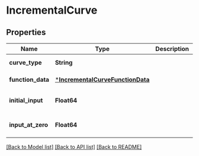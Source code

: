 # IncrementalCurve

## Properties

Name | Type | Description | Notes
------------ | ------------- | ------------- | -------------
**curve_type** | **String** |  | [default to "INCREMENTAL"]
**function_data** | [***IncrementalCurveFunctionData**](IncrementalCurveFunctionData.md) |  | [default to nothing]
**initial_input** | **Float64** |  | [optional] [default to nothing]
**input_at_zero** | **Float64** |  | [optional] [default to nothing]

[[Back to Model list]](../README.md#models) [[Back to API list]](../README.md#api-endpoints) [[Back to README]](../README.md)
